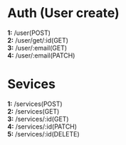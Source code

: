 # Auth (User create)
__1:__
/user(POST)  
__2:__
/user/get/:id(GET)  
__3:__
/user/:email(GET)  
__4:__
/user/:email(PATCH)  
# Sevices  
__1:__
/services(POST)   
__2:__
/services(GET)  
__3:__
/services/:id(GET)  
__4:__
/services/:id(PATCH)   
__5:__
/services/:id(DELETE) 
